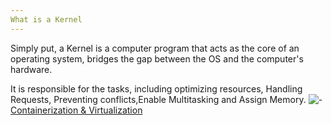 ```yaml
---
What is a Kernel
---
```

Simply put, a Kernel is a computer program that acts as the core of an operating system, bridges the gap between the OS and the computer's hardware.  

It is responsible for the tasks, including optimizing resources, Handling Requests, Preventing conflicts,Enable Multitasking and Assign Memory.
![-](https://static.wikia.nocookie.net/cellsatwork/images/9/91/AE3803.png/revision/latest?cb=20180719135020)
[Containerization & Virtualization](https://github.com/NicholasMelito/IS373/wiki/What-is-Containerization-and-What-is-Virtualization%3F)
